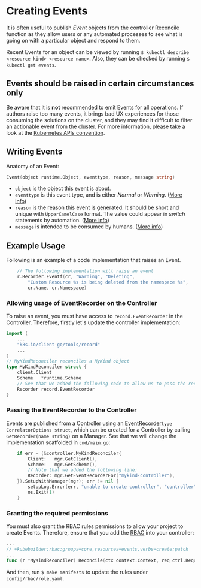 # Creating Events

It is often useful to publish *Event* objects from the controller Reconcile function as they allow users or any automated processes to see what is going on with a particular object and respond to them.

 Recent Events for an object can be viewed by running `$ kubectl describe <resource kind> <resource name>`. Also, they can be checked by running `$ kubectl get events`.

<aside class="warning">
<h1>Events should be raised in certain circumstances only</h1>

Be aware that it is **not** recommended to emit Events for all operations. If authors raise too many events, it brings bad UX experiences for those consuming the solutions on the cluster, and they may find it difficult to filter an actionable event from the cluster. For more information, please take a look at the [Kubernetes APIs convention][Events].

</aside>

## Writing Events

Anatomy of an Event:

```go
Event(object runtime.Object, eventtype, reason, message string)
```

- `object` is the object this event is about.
- `eventtype` is this event type, and is either *Normal* or *Warning*. ([More info][Event-Example])
- `reason` is the reason this event is generated. It should be short and unique with `UpperCamelCase` format. The value could appear in *switch* statements by automation. ([More info][Reason-Example])
- `message` is intended to be consumed by humans. ([More info][Message-Example])



<aside class="note">
<h1>Example Usage</h1>

Following is an example of a code implementation that raises an Event.

```go
	// The following implementation will raise an event
	r.Recorder.Eventf(cr, "Warning", "Deleting",
		"Custom Resource %s is being deleted from the namespace %s",
		cr.Name, cr.Namespace)
```

</aside>

### Allowing usage of EventRecorder on the Controller

To raise an event, you must have access to `record.EventRecorder` in the Controller.  Therefore, firstly let's update the controller implementation:
```go
import (
	...
	"k8s.io/client-go/tools/record"
	...
)
// MyKindReconciler reconciles a MyKind object
type MyKindReconciler struct {
	client.Client
	Scheme   *runtime.Scheme
	// See that we added the following code to allow us to pass the record.EventRecorder
	Recorder record.EventRecorder
}
```
### Passing the EventRecorder to the Controller

Events are published from a Controller using an [EventRecorder][Events]`type CorrelatorOptions struct`,
which can be created for a Controller by calling `GetRecorder(name string)` on a Manager. See that we will change the implementation scaffolded in `cmd/main.go`:

```go
	if err = (&controller.MyKindReconciler{
		Client:   mgr.GetClient(),
		Scheme:   mgr.GetScheme(),
		// Note that we added the following line:
		Recorder: mgr.GetEventRecorderFor("mykind-controller"),
	}).SetupWithManager(mgr); err != nil {
		setupLog.Error(err, "unable to create controller", "controller", "MyKind")
		os.Exit(1)
	}
```

### Granting the required permissions

You must also grant the RBAC rules permissions to allow your project to create Events. Therefore, ensure that you add the [RBAC][rbac-markers] into your controller:

```go
...
// +kubebuilder:rbac:groups=core,resources=events,verbs=create;patch
...
func (r *MyKindReconciler) Reconcile(ctx context.Context, req ctrl.Request) (ctrl.Result, error) {
```

And then, run `$ make manifests` to update the rules under `config/rbac/role.yaml`.

[Events]: https://github.com/kubernetes/community/blob/master/contributors/devel/sig-architecture/api-conventions.md#events
[Event-Example]: https://github.com/kubernetes/api/blob/6c11c9e4685cc62e4ddc8d4aaa824c46150c9148/core/v1/types.go#L6019-L6024
[Reason-Example]: https://github.com/kubernetes/api/blob/6c11c9e4685cc62e4ddc8d4aaa824c46150c9148/core/v1/types.go#L6048
[Message-Example]: https://github.com/kubernetes/api/blob/6c11c9e4685cc62e4ddc8d4aaa824c46150c9148/core/v1/types.go#L6053
[rbac-markers]: ./markers/rbac.md
